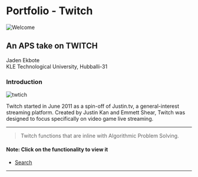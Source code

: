 # Portfolio - Twitch


![Welcome](https://github.com/JadenEkbote/portfolio.github.io/assets/97228905/ffc1938e-fbfb-482e-975b-2b5f57c2b495)


## An APS take on TWITCH


<dt>Jaden Ekbote</dt>
<dt>KLE Technological University, Hubballi-31</dt>


### Introduction

![twtich](https://github.com/JadenEkbote/portfolio.github.io/assets/97228905/3ec897d9-fba5-4807-b19f-d5cc979790cb)


Twitch started in June 2011 as a spin-off of Justin.tv, a general-interest streaming platform. Created by Justin Kan and Emmett Shear, Twitch was designed to focus specifically on video game live streaming. 

* * *
>
>
> Twitch functions that are inline with Algorithmic Problem Solving.

#### Note: Click on the functionality to view it

- [Search](./search_video.md)

* * *


